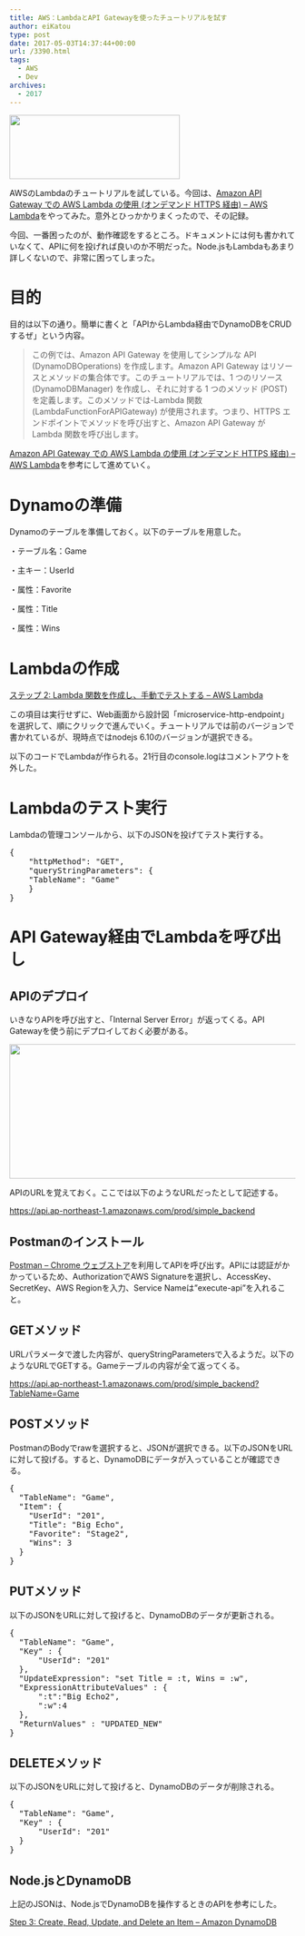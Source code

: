 ```yaml
---
title: AWS：LambdaとAPI Gatewayを使ったチュートリアルを試す
author: eiKatou
type: post
date: 2017-05-03T14:37:44+00:00
url: /3390.html
tags:
  - AWS
  - Dev
archives:
  - 2017
---
```

<img src="/uploads/2017/05/AmazonWebservices_Logo600-300x113.jpg" alt="" width="300" height="113" class="alignnone size-medium wp-image-3412" srcset="/uploads/2017/05/AmazonWebservices_Logo600-300x113.jpg 300w, /uploads/2017/05/AmazonWebservices_Logo600-500x188.jpg 500w, /uploads/2017/05/AmazonWebservices_Logo600.jpg 600w" sizes="(max-width: 300px) 100vw, 300px" />
  
AWSのLambdaのチュートリアルを試している。今回は、<a href="http://docs.aws.amazon.com/ja_jp/lambda/latest/dg/with-on-demand-https-example.html" target="_blank">Amazon API Gateway での AWS Lambda の使用 (オンデマンド HTTPS 経由) &#8211; AWS Lambda</a>をやってみた。意外とひっかかりまくったので、その記録。

今回、一番困ったのが、動作確認をするところ。ドキュメントには何も書かれていなくて、APIに何を投げれば良いのか不明だった。Node.jsもLambdaもあまり詳しくないので、非常に困ってしまった。

# 目的

目的は以下の通り。簡単に書くと「APIからLambda経由でDynamoDBをCRUDするぜ」という内容。

> この例では、Amazon API Gateway を使用してシンプルな API (DynamoDBOperations) を作成します。Amazon API Gateway はリソースとメソッドの集合体です。このチュートリアルでは、1 つのリソース (DynamoDBManager) を作成し、それに対する 1 つのメソッド (POST) を定義します。このメソッドでは-Lambda 関数 (LambdaFunctionForAPIGateway) が使用されます。つまり、HTTPS エンドポイントでメソッドを呼び出すと、Amazon API Gateway が Lambda 関数を呼び出します。 

<a href="http://docs.aws.amazon.com/ja_jp/lambda/latest/dg/with-on-demand-https-example.html" target="_blank">Amazon API Gateway での AWS Lambda の使用 (オンデマンド HTTPS 経由) &#8211; AWS Lambda</a>を参考にして進めていく。

<!--more-->

# Dynamoの準備

Dynamoのテーブルを準備しておく。以下のテーブルを用意した。
  
・テーブル名：Game
  
・主キー：UserId
  
・属性：Favorite
  
・属性：Title
  
・属性：Wins 

# Lambdaの作成

<a href="http://docs.aws.amazon.com/ja_jp/lambda/latest/dg/with-on-demand-https-example-create-test-manually.html" target="_blank">ステップ 2: Lambda 関数を作成し、手動でテストする &#8211; AWS Lambda</a>
  
この項目は実行せずに、Web画面から設計図「microservice-http-endpoint」を選択して、順にクリックで進んでいく。チュートリアルでは前のバージョンで書かれているが、現時点ではnodejs 6.10のバージョンが選択できる。

以下のコードでLambdaが作られる。21行目のconsole.logはコメントアウトを外した。

  


# Lambdaのテスト実行

Lambdaの管理コンソールから、以下のJSONを投げてテスト実行する。

<pre>{
	"httpMethod": "GET",
	"queryStringParameters": {
	"TableName": "Game"
    }
}
</pre>

# API Gateway経由でLambdaを呼び出し

## APIのデプロイ

いきなりAPIを呼び出すと、「Internal Server Error」が返ってくる。API Gatewayを使う前にデプロイしておく必要がある。
  
<img src="/uploads/2017/05/170503-0001.jpg" alt="" width="600" height="237" class="alignnone size-full wp-image-3401" srcset="/uploads/2017/05/170503-0001.jpg 600w, /uploads/2017/05/170503-0001-300x119.jpg 300w, /uploads/2017/05/170503-0001-500x198.jpg 500w" sizes="(max-width: 600px) 100vw, 600px" />

APIのURLを覚えておく。ここでは以下のようなURLだったとして記述する。
  
https://api.ap-northeast-1.amazonaws.com/prod/simple_backend

## Postmanのインストール

<a href="https://chrome.google.com/webstore/detail/postman/fhbjgbiflinjbdggehcddcbncdddomop?hl=ja" target="_blank">Postman &#8211; Chrome ウェブストア</a>を利用してAPIを呼び出す。APIには認証がかかっているため、AuthorizationでAWS Signatureを選択し、AccessKey、SecretKey、AWS Regionを入力、Service Nameは&#8221;execute-api&#8221;を入れること。

## GETメソッド

URLパラメータで渡した内容が、queryStringParametersで入るようだ。以下のようなURLでGETする。Gameテーブルの内容が全て返ってくる。
  
https://api.ap-northeast-1.amazonaws.com/prod/simple_backend?TableName=Game 

## POSTメソッド

PostmanのBodyでrawを選択すると、JSONが選択できる。以下のJSONをURLに対して投げる。すると、DynamoDBにデータが入っていることが確認できる。

<pre>{
  "TableName": "Game",
  "Item": {
    "UserId": "201",
    "Title": "Big Echo",
    "Favorite": "Stage2",
    "Wins": 3
  }
}
</pre></p> 

## PUTメソッド

以下のJSONをURLに対して投げると、DynamoDBのデータが更新される。

<pre>{
  "TableName": "Game",
  "Key" : {
      "UserId": "201"
  },
  "UpdateExpression": "set Title = :t, Wins = :w",
  "ExpressionAttributeValues" : {
      ":t":"Big Echo2",
      ":w":4
  },
  "ReturnValues" : "UPDATED_NEW"
}
</pre></p> 

## DELETEメソッド

以下のJSONをURLに対して投げると、DynamoDBのデータが削除される。

<pre>{
  "TableName": "Game",
  "Key" : {
      "UserId": "201"
  }
}
</pre></p> 

## Node.jsとDynamoDB

上記のJSONは、Node.jsでDynamoDBを操作するときのAPIを参考にした。
  
<a href="http://docs.aws.amazon.com/ja_jp/amazondynamodb/latest/gettingstartedguide/GettingStarted.NodeJs.03.html" target="_blank">Step 3: Create, Read, Update, and Delete an Item &#8211; Amazon DynamoDB</a>
